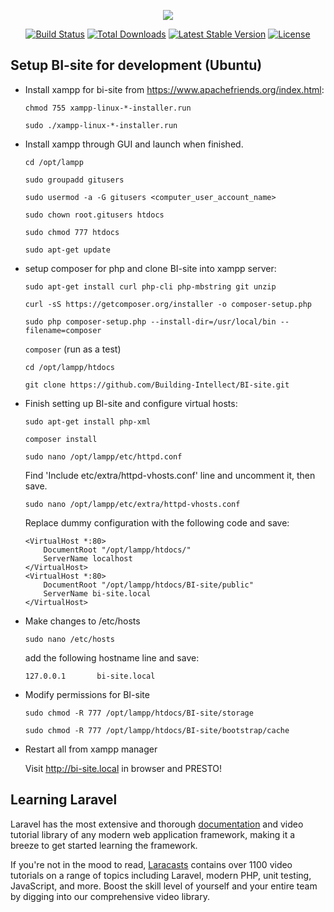 <p align="center"><img src="https://laravel.com/assets/img/components/logo-laravel.svg"></p>

<p align="center">
<a href="https://travis-ci.org/laravel/framework"><img src="https://travis-ci.org/laravel/framework.svg" alt="Build Status"></a>
<a href="https://packagist.org/packages/laravel/framework"><img src="https://poser.pugx.org/laravel/framework/d/total.svg" alt="Total Downloads"></a>
<a href="https://packagist.org/packages/laravel/framework"><img src="https://poser.pugx.org/laravel/framework/v/stable.svg" alt="Latest Stable Version"></a>
<a href="https://packagist.org/packages/laravel/framework"><img src="https://poser.pugx.org/laravel/framework/license.svg" alt="License"></a>
</p>

## Setup BI-site for development (Ubuntu)

- Install xampp for bi-site from https://www.apachefriends.org/index.html:


  ```chmod 755 xampp-linux-*-installer.run```

  ```sudo ./xampp-linux-*-installer.run```

- Install xampp through GUI and launch when finished.


  ```cd /opt/lampp```

  ```sudo groupadd gitusers```

  ```sudo usermod -a -G gitusers <computer_user_account_name>```

  ```sudo chown root.gitusers htdocs```

  ```sudo chmod 777 htdocs```

  ```sudo apt-get update```

- setup composer for php and clone BI-site into xampp server:


  ```sudo apt-get install curl php-cli php-mbstring git unzip```

  ```curl -sS https://getcomposer.org/installer -o composer-setup.php```

  ```sudo php composer-setup.php --install-dir=/usr/local/bin --filename=composer```

  ```composer``` (run as a test)

  ```cd /opt/lampp/htdocs```

  ```git clone https://github.com/Building-Intellect/BI-site.git```

- Finish setting up BI-site and configure virtual hosts:


  ```sudo apt-get install php-xml```

  ```composer install```

  ```sudo nano /opt/lampp/etc/httpd.conf```

  Find 'Include etc/extra/httpd-vhosts.conf' line and uncomment it, then save.

  ```sudo nano /opt/lampp/etc/extra/httpd-vhosts.conf```

  Replace dummy configuration with the following code and save:
  ```
  <VirtualHost *:80>
      DocumentRoot "/opt/lampp/htdocs/"
      ServerName localhost
  </VirtualHost>
  <VirtualHost *:80>
      DocumentRoot "/opt/lampp/htdocs/BI-site/public"
      ServerName bi-site.local
  </VirtualHost>
  ```

- Make changes to /etc/hosts

  ```sudo nano /etc/hosts```

  add the following hostname line and save:

  ```127.0.0.1       bi-site.local```

- Modify permissions for BI-site

  ```sudo chmod -R 777 /opt/lampp/htdocs/BI-site/storage```

  ```sudo chmod -R 777 /opt/lampp/htdocs/BI-site/bootstrap/cache```

- Restart all from xampp manager

  Visit http://bi-site.local in browser and PRESTO!

## Learning Laravel

Laravel has the most extensive and thorough [documentation](https://laravel.com/docs) and video tutorial library of any modern web application framework, making it a breeze to get started learning the framework.

If you're not in the mood to read, [Laracasts](https://laracasts.com) contains over 1100 video tutorials on a range of topics including Laravel, modern PHP, unit testing, JavaScript, and more. Boost the skill level of yourself and your entire team by digging into our comprehensive video library.
